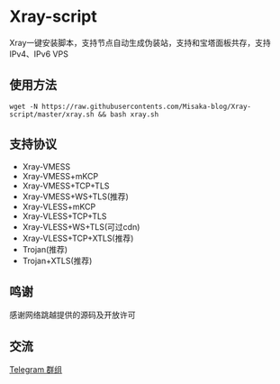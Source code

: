 # Xray-script

Xray一键安装脚本，支持节点自动生成伪装站，支持和宝塔面板共存，支持IPv4、IPv6 VPS

## 使用方法

```shell
wget -N https://raw.githubusercontents.com/Misaka-blog/Xray-script/master/xray.sh && bash xray.sh
```

## 支持协议

* Xray-VMESS
* Xray-VMESS+mKCP
* Xray-VMESS+TCP+TLS
* Xray-VMESS+WS+TLS(推荐)
* Xray-VLESS+mKCP
* Xray-VLESS+TCP+TLS
* Xray-VLESS+WS+TLS(可过cdn)
* Xray-VLESS+TCP+XTLS(推荐)
* Trojan(推荐)
* Trojan+XTLS(推荐)

## 鸣谢

感谢网络跳越提供的源码及开放许可

## 交流

[Telegram 群组](https://t.me/misakanetcn)
